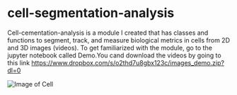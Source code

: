 # cell-segmentation-analysis
Cell-cementation-analysis is a module I created that has classes and functions to segment, track, and measure biological metrics in cells from 2D and 3D images (videos). To get familiarized with the module, go to the jupyter notebook called Demo.You cand download the videos by going to this link
https://www.dropbox.com/s/o2thd7u8gbx123c/images_demo.zip?dl=0


![Image of Cell](https://github.com/FenyoLab/cell-segmentation-analysis/blob/master/images_read_me/Tracked_window_720.gif)


